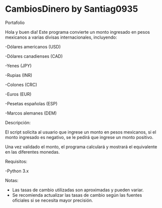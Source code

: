 # CambiosDinero by Santiag0935
Portafolio

Hola y buen dia!
Este programa convierte un monto ingresado en pesos mexicanos a varias divisas internacionales, incluyendo:

-Dólares americanos (USD)

-Dólares canadienses (CAD)

-Yenes (JPY)

-Rupias (INR)

-Colones (CRC)

-Euros (EUR)

-Pesetas españolas (ESP)

-Marcos alemanes (DEM)

Descripción:

El script solicita al usuario que ingrese un monto en pesos mexicanos, si el monto ingresado es negativo, se le pedirá que ingrese un monto positivo. 

Una vez validado el monto, el programa calculará y mostrará el equivalente en las diferentes monedas.

Requisitos:

-Python 3.x

Notas:
- Las tasas de cambio utilizadas son aproximadas y pueden variar.
- Se recomienda actualizar las tasas de cambio según las fuentes oficiales si se necesita mayor precisión.

